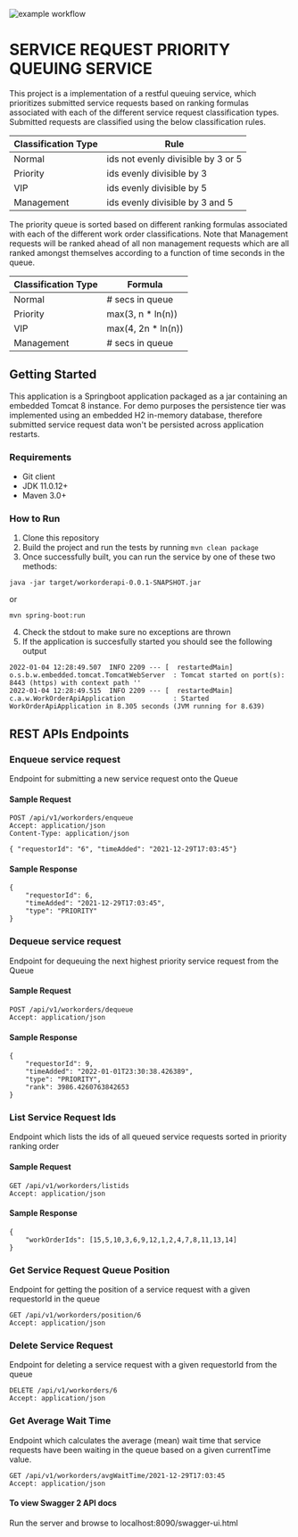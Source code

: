 ![example workflow](https://img.shields.io/github/workflow/status/nhanby/3a1fb4202f203a43474838e83f2e414bdd535ead13f8b2d416611d0c4de0a7d1/work-order-service-ci-pipeline)

# SERVICE REQUEST PRIORITY QUEUING SERVICE 
This project is a implementation of a restful queuing service, which prioritizes submitted service requests based on ranking formulas associated with each of the different service request classification types. Submitted requests are classified using the below classification rules.

|    Classification Type      |     Rule     |
| ---------------------------- | --------------------------- |
|          Normal              |  ids not evenly divisible by 3 or 5  |
|         Priority             |     ids evenly divisible by 3        |
|           VIP                |     ids evenly divisible by 5        |
|        Management            |   ids evenly divisible by 3 and 5    |

The priority queue is sorted based on different ranking formulas associated with each of the different work order classifications. Note that Management requests will be ranked ahead of all non management requests which are all ranked amongst themselves according to a function of time seconds in the queue.

|    Classification Type      |       Formula       |
| ---------------------------- | --------------------------- |
|          Normal              |       # secs in queue       |
|         Priority             |        max(3, n * ln(n))    |
|           VIP                |        max(4, 2n * ln(n))   |
|        Management            |       # secs in queue       |

## Getting Started
This application is a Springboot application packaged as a jar containing an embedded Tomcat 8 instance. For demo purposes the persistence tier was implemented using an embedded H2 in-memory database, therefore submitted service request data won't be persisted across application restarts. 

### Requirements
* Git client
* JDK 11.0.12+
* Maven 3.0+

### How to Run 
1. Clone this repository 
2. Build the project and run the tests by running 
```mvn clean package```
3. Once successfully built, you can run the service by one of these two methods:
```
java -jar target/workorderapi-0.0.1-SNAPSHOT.jar
```
or
```
mvn spring-boot:run
```
4. Check the stdout to make sure no exceptions are thrown
5. If the application is succesfully started you should see the following output
```
2022-01-04 12:28:49.507  INFO 2209 --- [  restartedMain] o.s.b.w.embedded.tomcat.TomcatWebServer  : Tomcat started on port(s): 8443 (https) with context path ''
2022-01-04 12:28:49.515  INFO 2209 --- [  restartedMain] c.a.w.WorkOrderApiApplication            : Started WorkOrderApiApplication in 8.305 seconds (JVM running for 8.639)
```
## REST APIs Endpoints
### Enqueue service request
Endpoint for submitting a new service request onto the Queue
#### Sample Request
```
POST /api/v1/workorders/enqueue
Accept: application/json
Content-Type: application/json

{ "requestorId": "6", "timeAdded": "2021-12-29T17:03:45"} 
```
#### Sample Response
```
{
	"requestorId": 6,
	"timeAdded": "2021-12-29T17:03:45",
	"type": "PRIORITY"
}
```
### Dequeue service request
Endpoint for dequeuing the next highest priority service request from the Queue
#### Sample Request
```
POST /api/v1/workorders/dequeue
Accept: application/json
```
#### Sample Response
```
{
	"requestorId": 9,
	"timeAdded": "2022-01-01T23:30:38.426389",
	"type": "PRIORITY",
	"rank": 3986.4260763842653
}
```
### List Service Request Ids
Endpoint which lists the ids of all queued service requests sorted in priority ranking order
#### Sample Request
```
GET /api/v1/workorders/listids
Accept: application/json
```
#### Sample Response
```
{
	"workOrderIds": [15,5,10,3,6,9,12,1,2,4,7,8,11,13,14]
}
```
### Get Service Request Queue Position
Endpoint for getting the position of a service request with a given requestorId in the queue 
```
GET /api/v1/workorders/position/6
Accept: application/json
```
### Delete Service Request
Endpoint for deleting a service request with a given requestorId from the queue 
```
DELETE /api/v1/workorders/6
Accept: application/json
```
### Get Average Wait Time
Endpoint which calculates the average (mean) wait time that service requests have been waiting in the queue based on a given currentTime value.
```
GET /api/v1/workorders/avgWaitTime/2021-12-29T17:03:45
Accept: application/json
```
#### To view Swagger 2 API docs
Run the server and browse to localhost:8090/swagger-ui.html
